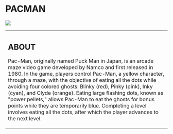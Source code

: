 # PACMAN

 <img src="https://github.com/user-attachments/assets/adf916f8-0cdd-4aa5-a500-ed614b0e680f">

<table>
  <tr>
    <td>
      <h2>ABOUT</h2>
      <p>Pac-Man, originally named Puck Man in Japan, is an arcade maze video game developed by Namco and first released in 1980. In the game, players control Pac-Man, a yellow character, through a maze, with the objective of eating all the dots while avoiding four colored ghosts: Blinky (red), Pinky (pink), Inky (cyan), and Clyde (orange). Eating large flashing dots, known as "power pellets," allows Pac-Man to eat the ghosts for bonus points while they are temporarily blue. Completing a level involves eating all the dots, after which the player advances to the next level.</p>
    </td>
     </tr>
</table>

